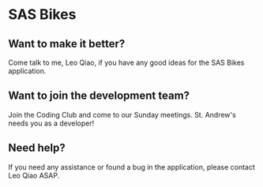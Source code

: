 # SAS Bikes

## Want to make it better?
Come talk to me, Leo Qiao, if you have any good ideas for the SAS Bikes application.

## Want to join the development team?
Join the Coding Club and come to our Sunday meetings. St. Andrew's needs you as a developer!

## Need help?
If you need any assistance or found a bug in the application, please contact Leo Qiao ASAP.
